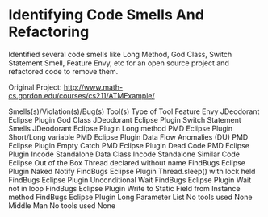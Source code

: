 # Identifying Code Smells And Refactoring

Identified several code smells like Long Method, God Class, Switch Statement Smell, Feature Envy, etc for an open source project and refactored code to remove them.

Original Project: http://www.math-cs.gordon.edu/courses/cs211/ATMExample/

Smells(s)/Violation(s)/Bug(s)						Tool(s)	          	Type of Tool
Feature Envy										JDeodorant	      	Eclipse Plugin
God Class											JDeodorant	        Eclipse Plugin
Switch Statement Smells 							JDeodorant	        Eclipse Plugin
Long method 										PMD	              	Eclipse Plugin
Short/Long variable	                               	PMD	              	Eclipse Plugin
Data Flow Anomalies (DU)	                       	PMD	              	Eclipse Plugin
Empty Catch	                                       	PMD	              	Eclipse Plugin
Dead Code	                                       	PMD                	Eclipse Plugin
                                                   	Incode	            Standalone
Data Class                                         	Incode	            Standalone
Similar Code	                                   	Eclipse	          	Out of the Box
Thread declared without name	                   	FindBugs	        Eclipse Plugin
Naked Notify	                                   	FindBugs	        Eclipse Plugin
Thread.sleep() with lock held	                   	FindBugs	        Eclipse Plugin
Unconditional Wait	                             	FindBugs	        Eclipse Plugin
Wait not in loop	                               	FindBugs	        Eclipse Plugin
Write to Static Field from Instance method	     	FindBugs	        Eclipse Plugin
Long Parameter List	                            	No tools used     	None
Middle Man	                                    	No tools used       None

